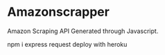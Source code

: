 # Amazonscrapper
Amazon Scraping API Generated through Javascript.

npm i express request 
deploy with heroku
